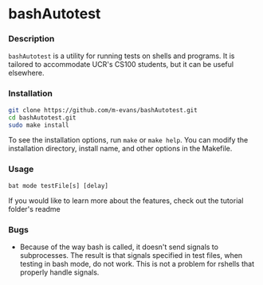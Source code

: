 # bashAutotest

### Description
``bashAutotest`` is a utility for running tests on shells and programs. It is tailored to accommodate UCR's CS100 students, but it can be useful elsewhere.

### Installation
```bash
git clone https://github.com/m-evans/bashAutotest.git
cd bashAutotest.git
sudo make install
```
To see the installation options, run ``make`` or ``make help``. You can modify the installation directory, install name, and other options in the Makefile.

### Usage
```
bat mode testFile[s] [delay]
```

If you would like to learn more about the features, check out the tutorial folder's readme

### Bugs
* Because of the way bash is called, it doesn't send signals to subprocesses. The result is that signals specified in test files, when testing in bash mode, do not work. This is not a problem for rshells that properly handle signals.

